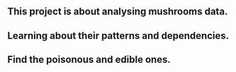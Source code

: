## This project is about analysing mushrooms data.
## Learning about their patterns and dependencies.
## Find the poisonous and edible ones.
